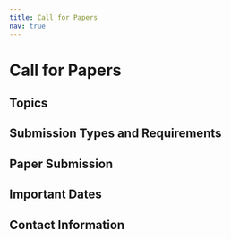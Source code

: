 ```yaml
---
title: Call for Papers
nav: true
---
```


# Call for Papers

## Topics

## Submission Types and Requirements

## Paper Submission

## Important Dates

## Contact Information

